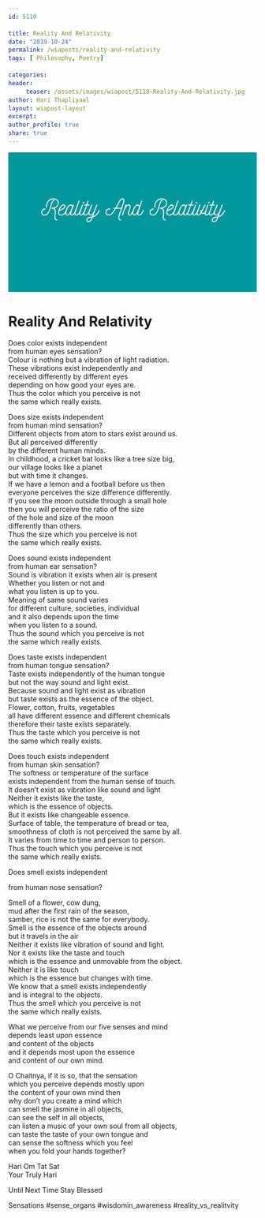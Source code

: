 ```yaml
--- 
id: 5110

title: Reality And Relativity
date: "2019-10-24"
permalink: /wiaposts/reality-and-relativity
tags: [ Philosophy, Poetry]    

categories: 
header:
     teaser: /assets/images/wiapost/5110-Reality-And-Relativity.jpg
author: Hari Thapliyaal 
layout: wiapost-layout
excerpt:  
author_profile: true 
share: true 
---
```


![Reality And Relativity](/assets/images/wiapost/5110-Reality-And-Relativity.jpg)       
   
# Reality And Relativity
       
Does color exists independent     
from human eyes sensation?     
Colour is nothing but a vibration of light radiation.     
These vibrations exist independently and     
received differently by different eyes     
depending on how good your eyes are.     
Thus the color which you perceive is not     
the same which really exists.    
    
Does size exists independent     
from human mind sensation?     
Different objects from atom to stars exist around us.     
But all perceived differently     
by the different human minds.     
In childhood, a cricket bat looks like a tree size big,     
our village looks like a planet     
but with time it changes.     
If we have a lemon and a football before us then     
everyone perceives the size difference differently.     
If you see the moon outside through a small hole     
then you will perceive the ratio of the size     
of the hole and size of the moon     
differently than others.     
Thus the size which you perceive is not     
the same which really exists.    
    
Does sound exists independent     
from human ear sensation?     
Sound is vibration it exists when air is present     
Whether you listen or not and     
what you listen is up to you.     
Meaning of same sound varies     
for different culture, societies, individual     
and it also depends upon the time     
when you listen to a sound.     
Thus the sound which you perceive is not     
the same which really exists.    
    
Does taste exists independent     
from human tongue sensation?     
Taste exists independently of the human tongue     
but not the way sound and light exist.     
Because sound and light exist as vibration     
but taste exists as the essence of the object.     
Flower, cotton, fruits, vegetables     
all have different essence and different chemicals     
therefore their taste exists separately.     
Thus the taste which you perceive is not     
the same which really exists.    
    
Does touch exists independent     
from human skin sensation?     
The softness or temperature of the surface     
exists independent from the human sense of touch.     
It doesn’t exist as vibration like sound and light     
Neither it exists like the taste,     
which is the essence of objects.     
But it exists like changeable essence.     
Surface of table, the temperature of bread or tea,     
smoothness of cloth is not perceived the same by all.     
It varies from time to time and person to person.     
Thus the touch which you perceive is not     
the same which really exists.    
    
Does smell exists independent    
    
from human nose sensation?    
    
Smell of a flower, cow dung,     
mud after the first rain of the season,     
samber, rice is not the same for everybody.     
Smell is the essence of the objects around     
but it travels in the air     
Neither it exists like vibration of sound and light.     
Nor it exists like the taste and touch     
which is the essence and unmovable from the object.     
Neither it is like touch     
which is the essence but changes with time.     
We know that a smell exists independently     
and is integral to the objects.     
Thus the smell which you perceive is not     
the same which really exists.    
    
What we perceive from our five senses and mind     
depends least upon essence     
and content of the objects     
and it depends most upon the essence     
and content of our own mind.    
    
O Chaitnya, if it is so, that the sensation     
which you perceive depends mostly upon     
the content of your own mind then     
why don’t you create a mind which     
can smell the jasmine in all objects,     
can see the self in all objects,     
can listen a music of your own soul from all objects,     
can taste the taste of your own tongue and     
can sense the softness which you feel     
when you fold your hands together?    
    
Hari Om Tat Sat     
Your Truly Hari    
    
Until Next Time Stay Blessed    
    
Sensations #sense_organs #wisdomin_awareness #reality_vs_realitvity    

